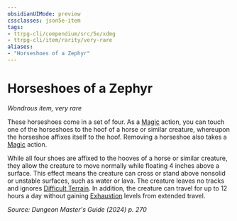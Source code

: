 ```yaml
---
obsidianUIMode: preview
cssclasses: json5e-item
tags:
- ttrpg-cli/compendium/src/5e/xdmg
- ttrpg-cli/item/rarity/very-rare
aliases: 
- "Horseshoes of a Zephyr"
---
```

# Horseshoes of a Zephyr
*Wondrous item, very rare*  



These horseshoes come in a set of four. As a [Magic](3-Mechanics/CLI/rules/actions.md#Magic) action, you can touch one of the horseshoes to the hoof of a horse or similar creature, whereupon the horseshoe affixes itself to the hoof. Removing a horseshoe also takes a [Magic](3-Mechanics/CLI/rules/actions.md#Magic) action.

While all four shoes are affixed to the hooves of a horse or similar creature, they allow the creature to move normally while floating 4 inches above a surface. This effect means the creature can cross or stand above nonsolid or unstable surfaces, such as water or lava. The creature leaves no tracks and ignores [Difficult Terrain](3-Mechanics/CLI/rules/variant-rules/difficult-terrain-xphb.md). In addition, the creature can travel for up to 12 hours a day without gaining [Exhaustion](3-Mechanics/CLI/rules/conditions.md#Exhaustion) levels from extended travel.

*Source: Dungeon Master's Guide (2024) p. 270*